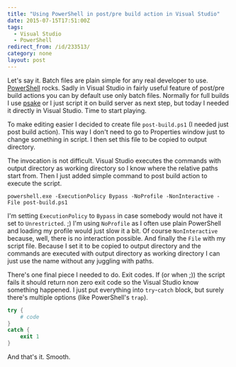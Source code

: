 ```yaml
---
title: "Using PowerShell in post/pre build action in Visual Studio"
date: 2015-07-15T17:51:00Z
tags:
  - Visual Studio
  - PowerShell
redirect_from: /id/233513/
category: none
layout: post
---
```

Let's say it. Batch files are plain simple for any real developer to use. [PowerShell][1] rocks. Sadly in Visual Studio in fairly useful feature of post/pre build actions you can by default use only batch files. Normally for full builds I use [psake][2] or I just script it on build server as next step, but today I needed it directly in Visual Studio. Time to start playing. 

<!-- excerpt -->

To make editing easier I decided to create file `post-build.ps1` (I needed just post build action). This way I don't need to go to Properties window just to change something in script. I then set this file to be copied to output directory.

The invocation is not difficult. Visual Studio executes the commands with output directory as working directory so I know where the relative paths start from. Then I just added simple command to post build action to execute the script.

```batch
powershell.exe -ExecutionPolicy Bypass -NoProfile -NonInteractive -File post-build.ps1
```

I'm setting `ExecutionPolicy` to `Bypass` in case somebody would not have it set to `Unrestricted`. ;) I'm using `NoProfile` as I often use plain PowerShell and loading my profile would just slow it a bit. Of course `NonInteractive` because, well, there is no interaction possible. And finally the `File` with my script file. Because I set it to be copied to output directory and the commands are executed with output directory as working directory I can just use the name without any juggling with paths.

There's one final piece I needed to do. Exit codes. If (or when ;)) the script fails it should return non zero exit code so the Visual Studio know something happened. I just put everything into `try`-`catch` block, but surely there's multiple options (like PowerShell's `trap`).

```powershell
try {
	# code
}
catch {
	exit 1
}
```

And that's it. Smooth.     

[1]: https://en.wikipedia.org/wiki/Windows_PowerShell
[2]: https://github.com/psake/psake